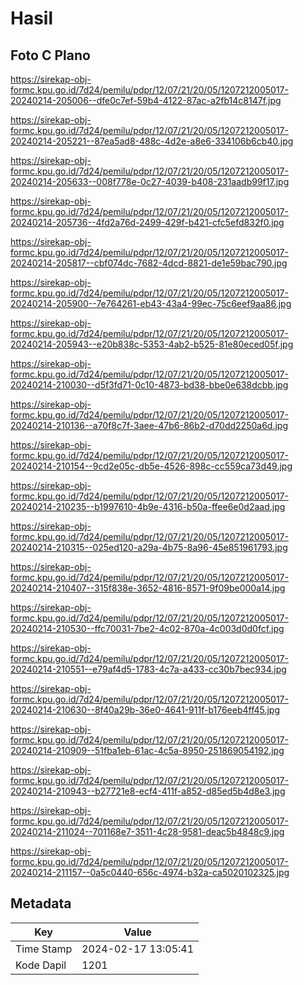 # Hasil

## Foto C Plano

https://sirekap-obj-formc.kpu.go.id/7d24/pemilu/pdpr/12/07/21/20/05/1207212005017-20240214-205006--dfe0c7ef-59b4-4122-87ac-a2fb14c8147f.jpg

https://sirekap-obj-formc.kpu.go.id/7d24/pemilu/pdpr/12/07/21/20/05/1207212005017-20240214-205221--87ea5ad8-488c-4d2e-a8e6-334106b6cb40.jpg

https://sirekap-obj-formc.kpu.go.id/7d24/pemilu/pdpr/12/07/21/20/05/1207212005017-20240214-205633--008f778e-0c27-4039-b408-231aadb99f17.jpg

https://sirekap-obj-formc.kpu.go.id/7d24/pemilu/pdpr/12/07/21/20/05/1207212005017-20240214-205736--4fd2a76d-2499-429f-b421-cfc5efd832f0.jpg

https://sirekap-obj-formc.kpu.go.id/7d24/pemilu/pdpr/12/07/21/20/05/1207212005017-20240214-205817--cbf074dc-7682-4dcd-8821-de1e59bac790.jpg

https://sirekap-obj-formc.kpu.go.id/7d24/pemilu/pdpr/12/07/21/20/05/1207212005017-20240214-205900--7e764261-eb43-43a4-99ec-75c6eef9aa86.jpg

https://sirekap-obj-formc.kpu.go.id/7d24/pemilu/pdpr/12/07/21/20/05/1207212005017-20240214-205943--e20b838c-5353-4ab2-b525-81e80eced05f.jpg

https://sirekap-obj-formc.kpu.go.id/7d24/pemilu/pdpr/12/07/21/20/05/1207212005017-20240214-210030--d5f3fd71-0c10-4873-bd38-bbe0e638dcbb.jpg

https://sirekap-obj-formc.kpu.go.id/7d24/pemilu/pdpr/12/07/21/20/05/1207212005017-20240214-210136--a70f8c7f-3aee-47b6-86b2-d70dd2250a6d.jpg

https://sirekap-obj-formc.kpu.go.id/7d24/pemilu/pdpr/12/07/21/20/05/1207212005017-20240214-210154--9cd2e05c-db5e-4526-898c-cc559ca73d49.jpg

https://sirekap-obj-formc.kpu.go.id/7d24/pemilu/pdpr/12/07/21/20/05/1207212005017-20240214-210235--b1997610-4b9e-4316-b50a-ffee6e0d2aad.jpg

https://sirekap-obj-formc.kpu.go.id/7d24/pemilu/pdpr/12/07/21/20/05/1207212005017-20240214-210315--025ed120-a29a-4b75-8a96-45e851961793.jpg

https://sirekap-obj-formc.kpu.go.id/7d24/pemilu/pdpr/12/07/21/20/05/1207212005017-20240214-210407--315f838e-3652-4816-8571-9f09be000a14.jpg

https://sirekap-obj-formc.kpu.go.id/7d24/pemilu/pdpr/12/07/21/20/05/1207212005017-20240214-210530--ffc70031-7be2-4c02-870a-4c003d0d0fcf.jpg

https://sirekap-obj-formc.kpu.go.id/7d24/pemilu/pdpr/12/07/21/20/05/1207212005017-20240214-210551--e79af4d5-1783-4c7a-a433-cc30b7bec934.jpg

https://sirekap-obj-formc.kpu.go.id/7d24/pemilu/pdpr/12/07/21/20/05/1207212005017-20240214-210630--8f40a29b-36e0-4641-911f-b176eeb4ff45.jpg

https://sirekap-obj-formc.kpu.go.id/7d24/pemilu/pdpr/12/07/21/20/05/1207212005017-20240214-210909--51fba1eb-61ac-4c5a-8950-251869054192.jpg

https://sirekap-obj-formc.kpu.go.id/7d24/pemilu/pdpr/12/07/21/20/05/1207212005017-20240214-210943--b27721e8-ecf4-411f-a852-d85ed5b4d8e3.jpg

https://sirekap-obj-formc.kpu.go.id/7d24/pemilu/pdpr/12/07/21/20/05/1207212005017-20240214-211024--701168e7-3511-4c28-9581-deac5b4848c9.jpg

https://sirekap-obj-formc.kpu.go.id/7d24/pemilu/pdpr/12/07/21/20/05/1207212005017-20240214-211157--0a5c0440-656c-4974-b32a-ca5020102325.jpg


## Metadata

| Key        | Value               |
| ---------- | ------------------- |
| Time Stamp | 2024-02-17 13:05:41 |
| Kode Dapil | 1201                |



